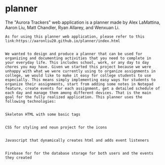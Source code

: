 # planner
The "Aurora Trackers" web application is a planner made by Alex LaMattina, Aaron Liu, Matt Chandler, Ryan Allarey, and Wenxuan Li.
                
    As for using this planner web application, please refer to this link:https://aaronliu20.github.io/planner/index.html


    We wanted to design and produce a planner that can be used for organizing and documenting activities that you need to complete in your everyday life. This includes school, work, or any day to day chores you may have. Given we started this project because we were unhappy with what we were currently using to organize assignments in college, we would like to make it easy for college students to use especially. This means simply implementing easy ways for students to organize their assignments, start from adding some notes in Notepad feature, create events for each assignment, get a detailed schedule of each day and manage them among different devices. That is the main goal for the fully realized application. This planner uses the following technologies:

    
    Skeleton HTML with some basic tags
                
    
    CSS for styling and noun project for the icons
                
    
    Javascript that dynamically creates html and adds event listeners
                
    
    Firebase for for the database storage for both users and the events they created